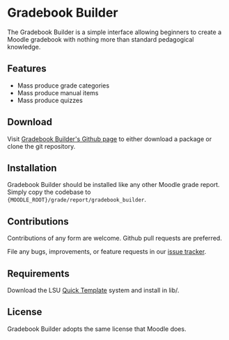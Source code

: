 # Gradebook Builder

The Gradebook Builder is a simple interface allowing beginners to create a
Moodle gradebook with nothing more than standard pedagogical knowledge.

## Features

- Mass produce grade categories
- Mass produce manual items
- Mass produce quizzes

## Download

Visit [Gradebook Builder's Github page][gradebook_builder] to either download
a package or clone the git repository.

[gradebook_builder]: https://github.com/lsuits/gradebook_builder

## Installation

Gradebook Builder should be installed like any other Moodle grade report. Simply
copy the codebase to `{MOODLE_ROOT}/grade/report/gradebook_builder`.

## Contributions

Contributions of any form are welcome. Github pull requests are preferred.

File any bugs, improvements, or feature requests in our [issue
tracker][issues].

[issues]: https://github.com/lsuits/gradebook_builder/issues

## Requirements

Download the LSU [Quick Template][quick_template] system and install in lib/.

[quick_template]: https://github.com/lsuits/quick_template

## License

Gradebook Builder adopts the same license that Moodle does.
